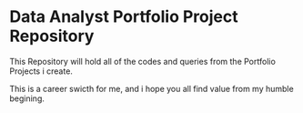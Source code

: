 # Data Analyst Portfolio Project Repository

This Repository will hold all of the codes and queries from the Portfolio Projects i create.

This is a career swicth for me, and i hope you all find value from my humble begining.
